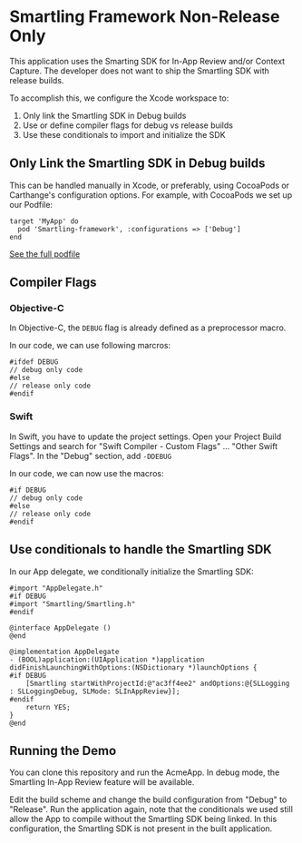 # Smartling Framework Non-Release Only

This application uses the Smarting SDK for In-App Review and/or Context Capture.
The developer does not want to ship the Smartling SDK with release builds.

To accomplish this, we configure the Xcode workspace to:

1. Only link the Smartling SDK in Debug builds
2. Use or define compiler flags for debug vs release builds
3. Use these conditionals to import and initialize the SDK

## Only Link the Smartling SDK in Debug builds

This can be handled manually in Xcode, or preferably, using CocoaPods or Carthange's
configuration options. For example, with CocoaPods we set up our Podfile:

```
target 'MyApp' do
  pod 'Smartling-framework', :configurations => ['Debug'] 
end
```
[See the full podfile][Podfile]

## Compiler Flags

### Objective-C

In Objective-C, the `DEBUG` flag is already defined as a preprocessor macro.

In our code, we can use following marcros:

```
#ifdef DEBUG
// debug only code
#else
// release only code
#endif
```

### Swift

In Swift, you have to update the project settings. Open your Project Build Settings
and search for "Swift Compiler - Custom Flags" ... "Other Swift Flags". In the "Debug"
section, add `-DDEBUG`

In our code, we can now use the macros:

```
#if DEBUG
// debug only code
#else
// release only code
#endif
```

## Use conditionals to handle the Smartling SDK

In our App delegate, we conditionally initialize the Smartling SDK:

```
#import "AppDelegate.h"
#if DEBUG
#import "Smartling/Smartling.h"
#endif

@interface AppDelegate ()
@end

@implementation AppDelegate
- (BOOL)application:(UIApplication *)application didFinishLaunchingWithOptions:(NSDictionary *)launchOptions {
#if DEBUG
    [Smartling startWithProjectId:@"ac3ff4ee2" andOptions:@{SLLogging : SLLoggingDebug, SLMode: SLInAppReview}];
#endif
    return YES;
}
@end
```

## Running the Demo

You can clone this repository and run the AcmeApp. In debug mode, the Smartling In-App Review feature will be
available.

Edit the build scheme and change the build configuration from "Debug" to "Release".
Run the application again, note that the conditionals we used still allow the App to compile without the
Smartling SDK being linked. In this configuration, the Smartling SDK is not present in the built application.

[Podfile]: https://github.com/Smartling/mobile-sdk-examples/blob/master/ios/non-release-builds/AcmeApp/Podfile
